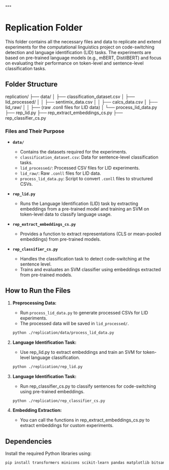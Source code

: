 """
# Replication Folder

This folder contains all the necessary files and data to replicate and extend experiments for the computational linguistics project on code-switching detection and language identification (LID) tasks. The experiments are based on pre-trained language models (e.g., mBERT, DistilBERT) and focus on evaluating their performance on token-level and sentence-level classification tasks.

## Folder Structure

replication/ ├── data/ │ ├── classification_dataset.csv │ ├── lid_processed/ │ │ ├── sentimix_data.csv │ │ ├── calcs_data.csv │ ├── lid_raw/ │ │ ├── (raw .conll files for LID data) │ └── process_lid_data.py ├── rep_lid.py ├── rep_extract_embeddings_cs.py ├── rep_classifier_cs.py


### Files and Their Purpose

- **`data/`**
  - Contains the datasets required for the experiments.
  - `classification_dataset.csv`: Data for sentence-level classification tasks.
  - `lid_processed/`: Processed CSV files for LID experiments.
  - `lid_raw/`: Raw `.conll` files for LID data.
  - `process_lid_data.py`: Script to convert `.conll` files to structured CSVs.

- **`rep_lid.py`**
  - Runs the Language Identification (LID) task by extracting embeddings from a pre-trained model
    and training an SVM on token-level data to classify language usage.

- **`rep_extract_embeddings_cs.py`**
  - Provides a function to extract representations (CLS or mean-pooled embeddings) from pre-trained models.

- **`rep_classifier_cs.py`**
  - Handles the classification task to detect code-switching at the sentence level.
  - Trains and evaluates an SVM classifier using embeddings extracted from pre-trained models.

## How to Run the Files

1. **Preprocessing Data:**
   - Run `process_lid_data.py` to generate processed CSVs for LID experiments.
   - The processed data will be saved in `lid_processed/`.

   ```bash
   python ./replication/data/process_lid_data.py

2. **Language Identification Task:**
   - Use rep_lid.py to extract embeddings and train an SVM for token-level language classification.

    ```bash
    python ./replication/rep_lid.py

3. **Language Identification Task:**
   - Run rep_classifier_cs.py to classify sentences for code-switching using pre-trained embeddings.

   ```bash
   python ./replication/rep_classifier_cs.py

4. **Embedding Extraction:**
    - You can call the functions in rep_extract_embeddings_cs.py to extract embeddings for custom experiments.

## Dependencies

Install the required Python libraries using:

```bash
pip install transformers minicons scikit-learn pandas matplotlib bitsandbytes


